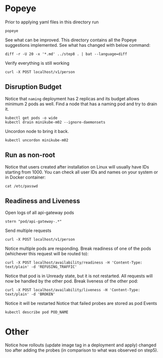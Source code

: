 # Popeye

Prior to applying yaml files in this directory run

    popeye

See what can be improved. This directory contains all the Popeye suggestions implemented. See what has changed with below command:

    diff -r -U 20 -x '*.md' ../step8 . | bat --language=diff

Verify everything is still working

    curl -X POST localhost/v1/person

## Disruption Budget

Notice that `naming` deployment has 2 replicas and its budget allows minimum 2 pods as well.
Find a node that has a naming pod and try to drain it.

    kubectl get pods -o wide
    kubectl drain minikube-m02 --ignore-daemonsets

Uncordon node to bring it back.

    kubectl uncordon minikube-m02

## Run as non-root

Notice that users created after installation on Linux will usually have IDs starting from 1000. You can check all user 
IDs and names on your system or in Docker container:

    cat /etc/passwd

## Readiness and Liveness

Open logs of all api-gateway pods

    stern "pod/api-gateway-.*"

Send multiple requests

    curl -X POST localhost/v1/person

Notice multiple pods are responding. Break readiness of one of the pods (whichever this request will be routed to):

    curl -X POST localhost/availability/readiness -H 'Content-Type: text/plain' -d 'REFUSING_TRAFFIC'
    
Notice that pod is in Unready state, but it is not restarted. All requests will now be handled by the other pod. Break liveness of the other pod:

    curl -X POST localhost/availability/liveness -H 'Content-Type: text/plain' -d 'BROKEN'

Notice it will be restarted
Notice that failed probes are stored as pod Events

    kubectl describe pod POD_NAME

# Other

Notice how rollouts (update image tag in a deployment and apply) changed too after adding the probes (in comparison to what was observed on step5).
